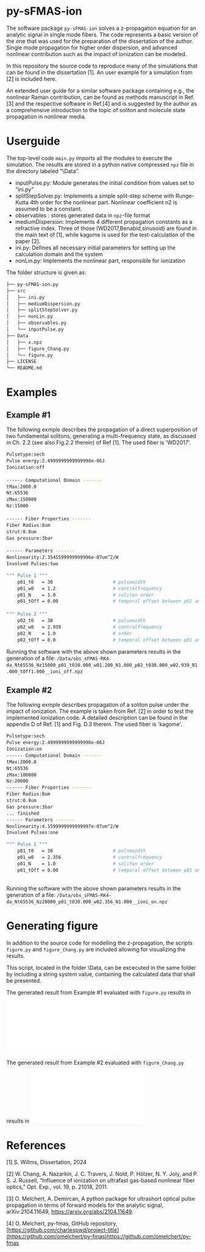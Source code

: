 # py-sFMAS-ion
The software package `py-sFMAS-ion` solves a z-propagation equation for an analytic signal in single mode fibers. The code represents a basic version of the one that was used for the preparation of the dissertation of the author. Single mode propagation for higher order dispersion, and advanced nonlinear contribution such as the impact of ionization can be modeled.

In this repository the source code to reproduce many of the simulations that can be found in the dissertation [1]. An user example for a simulation from [2] is included here.

An extended user guide for a similar software package containing e.g., the nonlinear Raman contribution, can be found as methods manuscript in Ref.[3] and the respective software in Ref.[4]
and is suggested by the author as a comprehensive introduction to the topic of soliton and molecule state propagation in nonlinear media.

# Userguide

The top-level code `main.py` imports all the modules to execute the simulation. The results are stored in a python native compressed `npz` file in the directory labeled “\Data”.

- inputPulse.py: Module generates the initial condition from values set to “ini.py”
- splitStepSolver.py: Implements a simple split-step scheme with Runge-Kutta 4th order for the nonlinear part. Nonlinear coefficient n2 is assumed to be a constant.
- observables : stores generated data in `npz`-file format
- mediumDispersion: Implements 4 different propagation constants as a refractive index. Three of those (WD2017,Benabid,sinusoid) are found in the main text of [1], while kagome is used for the test-calculation of the paper [2].
- ini.py: Defines all necessary initial parameters for setting up the calculation domain and the system
- nonLin.py: Implements the nonlinear part, responsible for ionization


The folder structure is given as:

```bash
├── py-sFMAS-ion.py
├── src
│   ├── ini.py
│   ├── mediumDispersion.py
│   ├── splitStepSolver.py
│   ├── nonLin.py
│   ├── observables.py
│   └── inputPulse.py
├── Data
│   ├── x.npz
│   ├── figure_Chang.py
│   └── figure.py
├── LICENSE
└── README.md

```

# Examples

## Example #1

The following exmple describes the propagation of a direct superposition of two fundamental solitons, generating a multi-frequency state, as discussed in Ch. 2.2 (see also Fig.2.2 therein) of Ref [1]. The used fiber is 'WD2017'.

```bash
Pulsetype:sech
Pulse energy:2.4999999999999998e-06J
Ionization:off

------ Computational Domain -------
tMax:2000.0
Nt:65536
zMax:150000
Nz:15000

------ Fiber Properties -------
Fiber Radius:8um
strut:0.8um
Gas pressure:3bar

------ Parameters -------
Nonlinearity:2.3545599999999996e-07um^2/W
Involved Pulses:two
```

```bash
""" Pulse 1 """
    p01_t0   = 30                      # pulsewidth
    p01_w0   = 1.2                     # centralfrequency
    p01_N    = 1.0                     # soliton order         
    p01_tOff = 0.00                    # temporal offset between p01 and p02
   
""" Pulse 2 """
    p02_t0   = 30                      # pulsewidth
    p02_w0   = 2.939                   # centralfrequency    
    p02_N    = 1.0                     # order
    p02_tOff = 0.0                     # temporal offset between p01 and p02
```

Running the software with the above shown parameters results in the generation of a file: `/Data/obs_sFMAS-RK4-da_Nt65536_Nz15000_p01_t030.000_w01.200_N1.000_p02_t030.000_w02.939_N1.000_tOff1.000__ioni_off.npz`


## Example #2

The following exmple describes propagation of a soliton pulse under the impact of ionization. The example is taken from Ref. [2] in order to test the implemented ionization code. A detailed description can be found in the appendix D of Ref. [1] and Fig. D.3 therein. The used fiber is 'kagome'.

```bash
Pulsetype:sech
Pulse energy:2.4999999999999998e-06J
Ionization:on
------ Computational Domain -------
tMax:2000.0
Nt:65536
zMax:100000
Nz:20000
------ Fiber Properties -------
Fiber Radius:8um
strut:0.8um
Gas pressure:3bar
... finished
------ Parameters -------
Nonlinearity:4.1599999999999997e-07um^2/W
Involved Pulses:one

```

```bash
""" Pulse 1 """
    p01_t0   = 30                      # pulsewidth
    p01_w0   = 2.356                   # centralfrequency
    p01_N    = 1.0                     # soliton order         
    p01_tOff = 0.00                    # temporal offset between p01 and p02
   
```
Running the software with the above shown parameters results in the generation of a file: `/Data/obs_sFMAS-RK4-da_Nt65536_Nz20000_p01_t030.000_w02.356_N1.000__ioni_on.npz`

# Generating figure

In addition to the source code for modelling the z-propagation, the scripts `figure.py` and `figure_Chang.py` are included allowing for visualizing the results.

This script, located in the folder \Data, can be excecuted in the same folder by including a string system value, containing the calculated data that shall be presented. 

The generated result from Example #1 evaluated with `figure.py` results in ![Fig.1](FIGS/obs_sFMAS-RK4-da_Nt65536_Nz15000_p01_t030.000_w01.200_N1.000_p02_t030.000_w02.939_N1.000_tOff1.000__ioni_off_T.pdf)

The generated result from Example #2 evaluated with `figure_Chang.py` results in ![Fig.2](FIGS/obs_sFMAS-RK4-da_Nt65536_Nz20000_p01_t030.000_w02.356_N1.000__ioni_on_T.pdf)

# References

[1] S. Willms, Dissertation, 2024

[2] W. Chang, A. Nazarkin, J. C. Travers, J. Nold, P. Hölzer, N. Y. Joly, and P. S. J. Russell, “Influence of ionization on ultrafast gas-based nonlinear fiber optics,” Opt. Exp., vol. 19, p. 21018, 2011.

[3] O. Melchert, A. Demircan, A python package for ultrashort optical pulse propagation in terms of forward models for the analytic signal, arXiv:2104.11649, https://arxiv.org/abs/2104.11649.

[4] O. Melchert, py-fmas,  GitHub repository, [https://github.com/charlespwd/project-title](https://github.com/omelchert/py-fmas)https://github.com/omelchert/py-fmas


